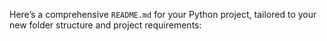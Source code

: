 Here’s a comprehensive `README.md` for your Python project, tailored to your new folder structure and project requirements:


